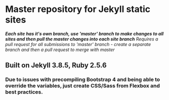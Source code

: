 # Master repository for Jekyll static sites

**_Each site has it's own branch, use 'master' branch to make changes to all sites and then pull the master changes into each site branch_**
*Requires a pull request for all submissions to 'master' branch - create a separate branch and then a pull request to merge with master*

## Built on Jekyll 3.8.5, Ruby 2.5.6
### Due to issues with precompiling Bootstrap 4 and being able to override the variables, just create CSS/Sass from Flexbox and best practices.
